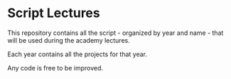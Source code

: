 # Script Lectures
This repository contains all the script - organized by year and name - that will be used during the academy lectures.

Each year contains all the projects for that year.

Any code is free to be improved.
